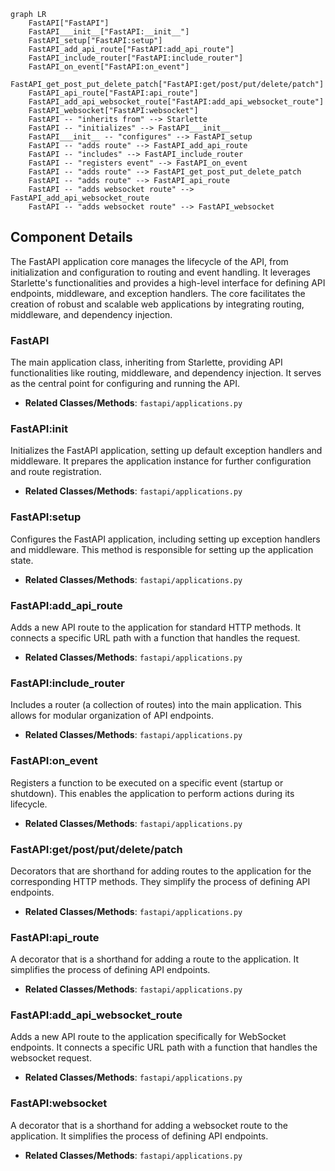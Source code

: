 ```mermaid
graph LR
    FastAPI["FastAPI"]
    FastAPI___init__["FastAPI:__init__"]
    FastAPI_setup["FastAPI:setup"]
    FastAPI_add_api_route["FastAPI:add_api_route"]
    FastAPI_include_router["FastAPI:include_router"]
    FastAPI_on_event["FastAPI:on_event"]
    FastAPI_get_post_put_delete_patch["FastAPI:get/post/put/delete/patch"]
    FastAPI_api_route["FastAPI:api_route"]
    FastAPI_add_api_websocket_route["FastAPI:add_api_websocket_route"]
    FastAPI_websocket["FastAPI:websocket"]
    FastAPI -- "inherits from" --> Starlette
    FastAPI -- "initializes" --> FastAPI___init__
    FastAPI___init__ -- "configures" --> FastAPI_setup
    FastAPI -- "adds route" --> FastAPI_add_api_route
    FastAPI -- "includes" --> FastAPI_include_router
    FastAPI -- "registers event" --> FastAPI_on_event
    FastAPI -- "adds route" --> FastAPI_get_post_put_delete_patch
    FastAPI -- "adds route" --> FastAPI_api_route
    FastAPI -- "adds websocket route" --> FastAPI_add_api_websocket_route
    FastAPI -- "adds websocket route" --> FastAPI_websocket
```

## Component Details

The FastAPI application core manages the lifecycle of the API, from initialization and configuration to routing and event handling. It leverages Starlette's functionalities and provides a high-level interface for defining API endpoints, middleware, and exception handlers. The core facilitates the creation of robust and scalable web applications by integrating routing, middleware, and dependency injection.

### FastAPI
The main application class, inheriting from Starlette, providing API functionalities like routing, middleware, and dependency injection. It serves as the central point for configuring and running the API.
- **Related Classes/Methods**: `fastapi/applications.py`

### FastAPI:__init__
Initializes the FastAPI application, setting up default exception handlers and middleware. It prepares the application instance for further configuration and route registration.
- **Related Classes/Methods**: `fastapi/applications.py`

### FastAPI:setup
Configures the FastAPI application, including setting up exception handlers and middleware. This method is responsible for setting up the application state.
- **Related Classes/Methods**: `fastapi/applications.py`

### FastAPI:add_api_route
Adds a new API route to the application for standard HTTP methods. It connects a specific URL path with a function that handles the request.
- **Related Classes/Methods**: `fastapi/applications.py`

### FastAPI:include_router
Includes a router (a collection of routes) into the main application. This allows for modular organization of API endpoints.
- **Related Classes/Methods**: `fastapi/applications.py`

### FastAPI:on_event
Registers a function to be executed on a specific event (startup or shutdown). This enables the application to perform actions during its lifecycle.
- **Related Classes/Methods**: `fastapi/applications.py`

### FastAPI:get/post/put/delete/patch
Decorators that are shorthand for adding routes to the application for the corresponding HTTP methods. They simplify the process of defining API endpoints.
- **Related Classes/Methods**: `fastapi/applications.py`

### FastAPI:api_route
A decorator that is a shorthand for adding a route to the application. It simplifies the process of defining API endpoints.
- **Related Classes/Methods**: `fastapi/applications.py`

### FastAPI:add_api_websocket_route
Adds a new API route to the application specifically for WebSocket endpoints. It connects a specific URL path with a function that handles the websocket request.
- **Related Classes/Methods**: `fastapi/applications.py`

### FastAPI:websocket
A decorator that is a shorthand for adding a websocket route to the application. It simplifies the process of defining API endpoints.
- **Related Classes/Methods**: `fastapi/applications.py`
